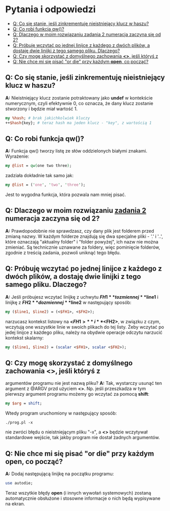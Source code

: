 # Pytania i odpowiedzi
<!--TOC_START--->
* [Q: Co się stanie, jeśli zinkrementuję nieistniejący klucz w haszu?](#q-co-się-stanie-jeśli-zinkrementuję-nieistniejący-klucz-w-haszu)
* [Q: Co robi funkcja qw()?](#q-co-robi-funkcja-qw)
* [Q: Dlaczego w moim rozwiązaniu zadania 2 numeracja zaczyna się od 2?](https://github.com/slimakuj/perl/blob/master/class02/questions-and-answers.md#q-dlaczego-w-moim-rozwi%C4%85zaniu-zadania-2-numeracja-zaczyna-si%C4%99-od-2)
* [Q: Próbuję wczytać po jednej linijce z każdego z dwóch plików, a dostaję dwie linijki z tego samego pliku. Dlaczego?](#q-próbuję-wczytać-po-jednej-linijce-z-każdego-z-dwóch-plików-a-dostaję-dwie-linijki-z-tego-samego-pliku-dlaczego)
* [Q: Czy mogę skorzystać z domyślnego zachowania **<>**, jeśli któryś z](#q-czy-mogę-skorzystać-z-domyślnego-zachowania--jeśli-któryś-z)
* [Q: Nie chce mi się pisać "or die" przy każdym **open**, co począć?](#q-nie-chce-mi-się-pisać-or-die-przy-każdym-open-co-począć)

<!--TOC_END--->

## Q: Co się stanie, jeśli zinkrementuję nieistniejący klucz w haszu?
**A:** Nieistniejący klucz zostanie potraktowany jako **undef** w kontekście
numerycznym, czyli efektywnie 0, co oznacza, że dany klucz zostanie
stworzony i będzie miał wartość 1.
````perl
my %hash; # brak jakichkolwiek kluczy
++$hash{key}; # teraz hash ma jeden klucz - "key", z wartością 1
````

## Q: Co robi funkcja qw()?
**A:** Funkcja qw() tworzy listę ze słów oddzielonych białymi znakami.
Wyrażenie:
````perl
my @list = qw(one two three);
````
zadziała dokładnie tak samo jak:
````perl
my @list = ('one', 'two', 'three');
````
Jest to wygodna funkcja, która pozwala nam mniej pisać.

## Q: Dlaczego w moim rozwiązaniu [zadania 2](https://github.com/slimakuj/perl/blob/master/class02/exercises/ex02-rename.md) numeracja zaczyna się od 2?
**A:** Prawdopodobnie nie sprawdzasz, czy dany plik jest folderem przed
zmianą nazwy. W każdym folderze znajdują się dwa specjalne pliki - '.' i
'..', które oznaczają "aktualny folder" i "folder powyżej", ich nazw nie
można zmieniać. Są technicznie uznawane za foldery, więc pominięcie
folderów, zgodnie z treścią zadania, pozwoli uniknąć tego błędu.

## Q: Próbuję wczytać po jednej linijce z każdego z dwóch plików, a dostaję dwie linijki z tego samego pliku. Dlaczego?
**A:** Jeśli próbujesz wczytać linijkę z uchwytu **$FH1** to zmiennej
**$line1** i linijkę z **$FH2** do zmiennej **$line2** w następujący sposób:
````perl
my ($line1, $line2) = (<$FH1>, <$FH2>);
````
narzucasz kontekst listowy na **<$FH1>** i **<$FH2>**, w związku z czym,
wczytują one wszystkie linie w swoich plikach do tej listy. Żeby wczytać po
jedej linijce z każdego pliku, należy na obydwie operacje odczytu narzucić
kontekst skalarny:
````perl
my ($line1, $line2) = (scalar <$FH1>, scalar <$FH2>);
````

## Q: Czy mogę skorzystać z domyślnego zachowania **<>**, jeśli któryś z
argumentów programu nie jest nazwą pliku?
**A:** Tak, wystarczy usunąć ten argument z @ARGV przd użyciem **<>**. Np.
jeśli przeszkadza w tym pierwszy argument programu możemy go wczytać
za pomocą **shift**:
````perl
my $arg = shift;
````
Wtedy program uruchomiony w następujący sposób:
````
./prog.pl -x
````
nie zwróci błędu o nieistniejącym pliku "-x", a **<>** będzie wczytywał
standardowe wejście, tak jakby program nie dostał żadnych argumentów.

## Q: Nie chce mi się pisać "or die" przy każdym **open**, co począć?
**A:** Dodaj następującą linijkę na początku programu:
````perl
use autodie;
````
Teraz wszytkie błędy **open** (i innych wywołań systemowych) zostaną
automatycznie obsłużone i stosowne informacje o nich będą wypisywane
na ekran.
